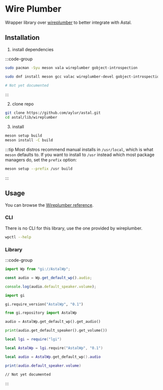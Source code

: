 # Wire Plumber

Wrapper library over [wireplumber](https://pipewire.pages.freedesktop.org/wireplumber/) to better integrate with Astal.

## Installation

1. install dependencies

:::code-group

```sh [<i class="devicon-archlinux-plain"></i> Arch]
sudo pacman -Syu meson vala wireplumber gobject-introspection
```

```sh [<i class="devicon-fedora-plain"></i> Fedora]
sudo dnf install meson gcc valac wireplumber-devel gobject-introspection-devel
```

```sh [<i class="devicon-ubuntu-plain"></i> Ubuntu]
# Not yet documented
```

:::

2. clone repo

```sh
git clone https://github.com/aylur/astal.git
cd astal/lib/wireplumber
```

3. install

```sh
meson setup build
meson install -C build
```

:::tip
Most distros recommend manual installs in `/usr/local`,
which is what `meson` defaults to. If you want to install to `/usr`
instead which most package managers do, set the `prefix` option:

```sh
meson setup --prefix /usr build
```

:::

## Usage

You can browse the [Wireplumber reference](https://aylur.github.io/libastal/wireplumber).

### CLI

There is no CLI for this library, use the one provided by wireplumber.

```sh
wpctl --help
```

### Library

:::code-group

```js [<i class="devicon-javascript-plain"></i> JavaScript]
import Wp from "gi://AstalWp";

const audio = Wp.get_default_wp().audio;

console.log(audio.default_speaker.volume);
```

```py [<i class="devicon-python-plain"></i> Python]
import gi

gi.require_version("AstalWp", "0.1")

from gi.repository import AstalWp

audio = AstalWp.get_default_wp().get_audio()

print(audio.get_default_speaker().get_volume())
```

```lua [<i class="devicon-lua-plain"></i> Lua]
local lgi = require("lgi")

local AstalWp = lgi.require("AstalWp", "0.1")

local audio = AstalWp.get_default_wp().audio

print(audio.default_speaker.volume)
```

```vala [<i class="devicon-vala-plain"></i> Vala]
// Not yet documented
```

:::
